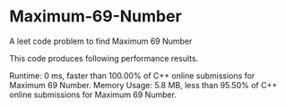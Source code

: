 # Maximum-69-Number
A leet code problem to find Maximum 69 Number

This code produces following performance results.

Runtime: 0 ms, faster than 100.00% of C++ online submissions for Maximum 69 Number.
Memory Usage: 5.8 MB, less than 95.50% of C++ online submissions for Maximum 69 Number.
